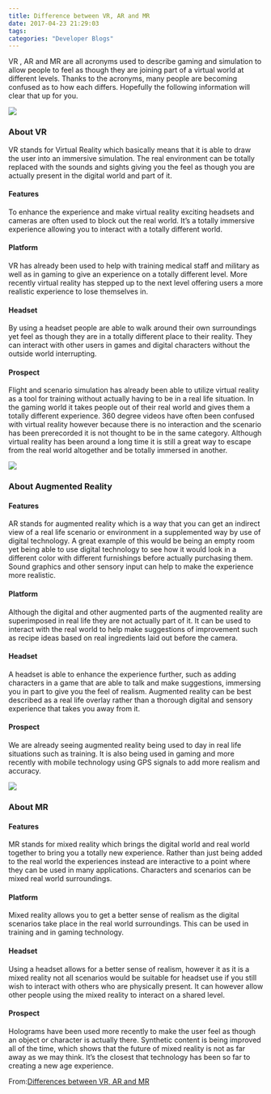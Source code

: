 ```yaml
---
title: Difference between VR, AR and MR
date: 2017-04-23 21:29:03
tags:
categories: "Developer Blogs"
---
```


VR , AR and MR are all acronyms used to describe gaming and simulation to allow people to feel as though they are joining part of a virtual world at different levels. Thanks to the acronyms, many people are becoming confused as to how each differs. Hopefully the following information will clear that up for you.

![](/images/categories/info/004/difference-between-vr-ar-mr.jpg)

### About VR
VR stands for Virtual Reality which basically means that it is able to draw the user into an immersive simulation. The real environment can be totally replaced with the sounds and sights giving you the feel as though you are actually present in the digital world and part of it.

#### Features

To enhance the experience and make virtual reality exciting headsets and cameras are often used to block out the real world. It’s a totally immersive experience allowing you to interact with a totally different world.

#### Platform

VR has already been used to help with training medical staff and military as well as in gaming to give an experience on a totally different level. More recently virtual reality has stepped up to the next level offering users a more realistic experience to lose themselves in.

<!--more-->

#### Headset

By using a headset people are able to walk around their own surroundings yet feel as though they are in a totally different place to their reality. They can interact with other users in games and digital characters without the outside world interrupting.

#### Prospect

Flight and scenario simulation has already been able to utilize virtual reality as a tool for training without actually having to be in a real life situation. In the gaming world it takes people out of their real world and gives them a totally different experience. 360 degree videos have often been confused with virtual reality however because there is no interaction and the scenario has been prerecorded it is not thought to be in the same category. Although virtual reality has been around a long time it is still a great way to escape from the real world altogether and be totally immersed in another.

![](/images/categories/info/004/virtual-reality.jpg)

### About Augmented Reality

#### Features

AR stands for augmented reality which is a way that you can get an indirect view of a real life scenario or environment in a supplemented way by use of digital technology. A great example of this would be being an empty room yet being able to use digital technology to see how it would look in a different color with different furnishings before actually purchasing them. Sound graphics and other sensory input can help to make the experience more realistic.

#### Platform

Although the digital and other augmented parts of the augmented reality are superimposed in real life they are not actually part of it. It can be used to interact with the real world to help make suggestions of improvement such as recipe ideas based on real ingredients laid out before the camera.

#### Headset

A headset is able to enhance the experience further, such as adding characters in a game that are able to talk and make suggestions, immersing you in part to give you the feel of realism. Augmented reality can be best described as a real life overlay rather than a thorough digital and sensory experience that takes you away from it.

#### Prospect

We are already seeing augmented reality being used to day in real life situations such as training. It is also being used in gaming and more recently with mobile technology using GPS signals to add more realism and accuracy.

![](/images/categories/info/004/augmented-reality.jpg)

### About MR

#### Features
MR stands for mixed reality which brings the digital world and real world together to bring you a totally new experience. Rather than just being added to the real world the experiences instead are interactive to a point where they can be used in many applications. Characters and scenarios can be mixed real world surroundings.

#### Platform

Mixed reality allows you to get a better sense of realism as the digital scenarios take place in the real world surroundings. This can be used in training and in gaming technology.

#### Headset

Using a headset allows for a better sense of realism, however it as it is a mixed reality not all scenarios would be suitable for headset use if you still wish to interact with others who are physically present. It can however allow other people using the mixed reality to interact on a shared level.

#### Prospect

Holograms have been used more recently to make the user feel as though an object or character is actually there. Synthetic content is being improved all of the time, which shows that the future of mixed reality is not as far away as we may think. It’s the closest that technology has been so far to creating a new age experience.

From:[Differences between VR, AR and MR](https://filmora.wondershare.com/virtual-reality/difference-between-vr-ar-mr.html)
